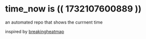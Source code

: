 # time_now is (( 1732107600889 ))

an automated repo that shows the currnent time

inspired by [breakingheatmap](https://github.com/breakingheatmap/breakingheatmap)